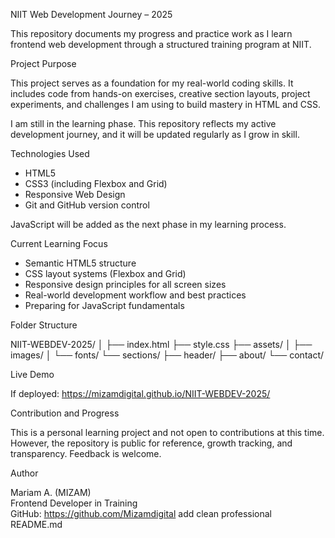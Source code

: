 NIIT Web Development Journey – 2025

This repository documents my progress and practice work as I learn frontend web development through a structured training program at NIIT.

Project Purpose

This project serves as a foundation for my real-world coding skills. It includes code from hands-on exercises, creative section layouts, project experiments, and challenges I am using to build mastery in HTML and CSS.

I am still in the learning phase. This repository reflects my active development journey, and it will be updated regularly as I grow in skill.

Technologies Used

- HTML5
- CSS3 (including Flexbox and Grid)
- Responsive Web Design
- Git and GitHub version control

JavaScript will be added as the next phase in my learning process.

Current Learning Focus

- Semantic HTML5 structure
- CSS layout systems (Flexbox and Grid)
- Responsive design principles for all screen sizes
- Real-world development workflow and best practices
- Preparing for JavaScript fundamentals

Folder Structure

NIIT-WEBDEV-2025/
│
├── index.html
├── style.css
├── assets/
│   ├── images/
│   └── fonts/
└── sections/
    ├── header/
    ├── about/
    └── contact/

Live Demo

If deployed: https://mizamdigital.github.io/NIIT-WEBDEV-2025/

Contribution and Progress

This is a personal learning project and not open to contributions at this time. However, the repository is public for reference, growth tracking, and transparency. Feedback is welcome.

Author

Mariam A. (MIZAM)  
Frontend Developer in Training  
GitHub: https://github.com/Mizamdigital
add clean professional README.md
